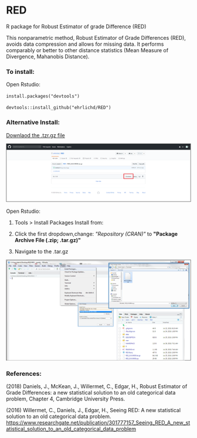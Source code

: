 # RED
R package for Robust Estimator of grade Difference (RED)

This nonparametric method, Robust Estimator of Grade Differences (RED), avoids data compression and allows for missing data. It performs comparably or better to other distance statistics (Mean Measure of Divergence, Mahanobis Distance).

### To install:
Open Rstudio:

<code>install.packages("devtools")</code>

<code>devtools::install_github("ehrlichd/RED") </code>

### Alternative Install: 

[Downlaod the .tzr.gz file](RED_0.0.0.9000.tar.gz)

![alt text](https://github.com/ehrlichd/RED/blob/master/images/gitDL.png)

Open Rstudio: 
1. Tools > Install Packages Install from:
2. Click the first dropdown,change: 
    *"Repository (CRAN)"* to **"Package Archive File (.zip; .tar.gz)"**
    
3. Navigate to the .tar.gz

![alt text](https://github.com/ehrlichd/RED/blob/master/images/Rinstall.png)
### References:

(2018) Daniels, J., McKean, J., Willermet, C., Edgar, H., Robust Estimator of Grade Differences: a new statistical solution to an old categorical data problem, Chapter 4, Cambridge University Press.

(2016) Willermet, C., Daniels, J., Edgar, H., Seeing RED: A new statistical solution to an old categorical data problem. 
https://www.researchgate.net/publication/301777157_Seeing_RED_A_new_statistical_solution_to_an_old_categorical_data_problem
